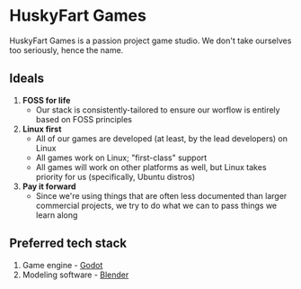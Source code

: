 # HuskyFart Games

HuskyFart Games is a passion project game studio. We don't take ourselves too seriously, hence the name.

## Ideals

1. **FOSS for life**
   * Our stack is consistently-tailored to ensure our worflow is entirely based on FOSS principles
2. **Linux first**
   * All of our games are developed (at least, by the lead developers) on Linux
   * All games work on Linux; "first-class" support
   * All games will work on other platforms as well, but Linux takes priority for us (specifically, Ubuntu distros)
3. **Pay it forward**
   * Since we're using things that are often less documented than larger commercial projects, we try to do what we can to pass things we learn along

## Preferred tech stack

1. Game engine - [Godot](https://godotengine.org/)
2. Modeling software - [Blender](https://www.blender.org/)


